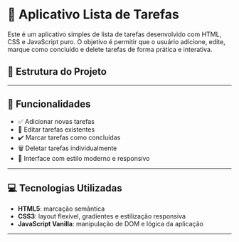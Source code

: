# 📝 Aplicativo Lista de Tarefas

Este é um aplicativo simples de lista de tarefas desenvolvido com HTML, CSS e JavaScript puro. O objetivo é permitir que o usuário adicione, edite, marque como concluído e delete tarefas de forma prática e interativa.

## 📁 Estrutura do Projeto

---

## 🚀 Funcionalidades

- ✅ Adicionar novas tarefas
- 📝 Editar tarefas existentes
- ✔️ Marcar tarefas como concluídas
- 🗑️ Deletar tarefas individualmente
- 🎨 Interface com estilo moderno e responsivo

---

## 💻 Tecnologias Utilizadas

- **HTML5**: marcação semântica
- **CSS3**: layout flexível, gradientes e estilização responsiva
- **JavaScript Vanilla**: manipulação de DOM e lógica da aplicação

---


